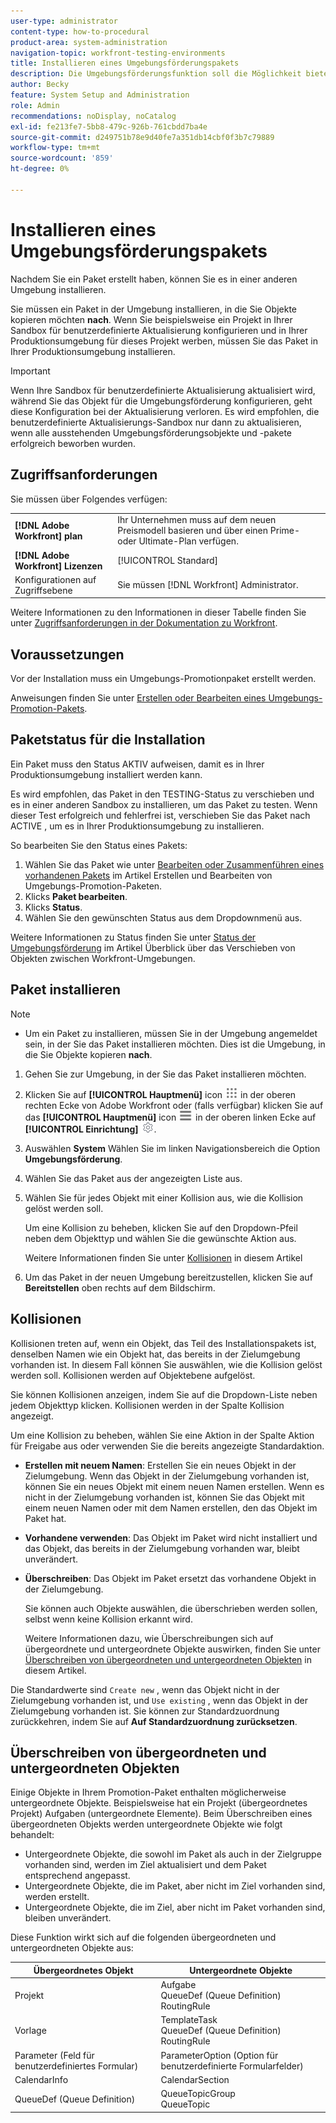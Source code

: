 ```yaml
---
user-type: administrator
content-type: how-to-procedural
product-area: system-administration
navigation-topic: workfront-testing-environments
title: Installieren eines Umgebungsförderungspakets
description: Die Umgebungsförderungsfunktion soll die Möglichkeit bieten, konfigurationsbezogene Objekte von einer Umgebung in eine andere zu verschieben. Erfahren Sie, wie Sie ein Umgebungsförderungspaket in einer Zielumgebung installieren.
author: Becky
feature: System Setup and Administration
role: Admin
recommendations: noDisplay, noCatalog
exl-id: fe213fe7-5bb8-479c-926b-761cbdd7ba4e
source-git-commit: d249751b78e9d40fe7a351db14cbf0f3b7c79889
workflow-type: tm+mt
source-wordcount: '859'
ht-degree: 0%

---
```


# Installieren eines Umgebungsförderungspakets

Nachdem Sie ein Paket erstellt haben, können Sie es in einer anderen Umgebung installieren.

Sie müssen ein Paket in der Umgebung installieren, in die Sie Objekte kopieren möchten **nach**. Wenn Sie beispielsweise ein Projekt in Ihrer Sandbox für benutzerdefinierte Aktualisierung konfigurieren und in Ihrer Produktionsumgebung für dieses Projekt werben, müssen Sie das Paket in Ihrer Produktionsumgebung installieren.

>[!IMPORTANT]
>
>Wenn Ihre Sandbox für benutzerdefinierte Aktualisierung aktualisiert wird, während Sie das Objekt für die Umgebungsförderung konfigurieren, geht diese Konfiguration bei der Aktualisierung verloren. Es wird empfohlen, die benutzerdefinierte Aktualisierungs-Sandbox nur dann zu aktualisieren, wenn alle ausstehenden Umgebungsförderungsobjekte und -pakete erfolgreich beworben wurden.

## Zugriffsanforderungen

Sie müssen über Folgendes verfügen:

<table>
  <tr>
   <td><strong>[!DNL Adobe Workfront] plan</strong>
   </td>
   <td> Ihr Unternehmen muss auf dem neuen Preismodell basieren und über einen Prime- oder Ultimate-Plan verfügen.
   </td>
  </tr>
  <tr>
   <td><strong>[!DNL Adobe Workfront] Lizenzen</strong>
   </td>
   <td> [!UICONTROL Standard]
   </td>
  </tr>
   <tr>
   <td>Konfigurationen auf Zugriffsebene
   </td>
   <td>Sie müssen [!DNL Workfront] Administrator.
   </td>
  </tr>
</table>

Weitere Informationen zu den Informationen in dieser Tabelle finden Sie unter [Zugriffsanforderungen in der Dokumentation zu Workfront](/help/quicksilver/administration-and-setup/add-users/access-levels-and-object-permissions/access-level-requirements-in-documentation.md).

## Voraussetzungen

Vor der Installation muss ein Umgebungs-Promotionpaket erstellt werden.

Anweisungen finden Sie unter [Erstellen oder Bearbeiten eines Umgebungs-Promotion-Pakets](/help/quicksilver/administration-and-setup/set-up-workfront/workfront-testing-environments/environment-promotion-create-package.md).

## Paketstatus für die Installation

Ein Paket muss den Status AKTIV aufweisen, damit es in Ihrer Produktionsumgebung installiert werden kann.

Es wird empfohlen, das Paket in den TESTING-Status zu verschieben und es in einer anderen Sandbox zu installieren, um das Paket zu testen.  Wenn dieser Test erfolgreich und fehlerfrei ist, verschieben Sie das Paket nach ACTIVE , um es in Ihrer Produktionsumgebung zu installieren.

So bearbeiten Sie den Status eines Pakets:

1. Wählen Sie das Paket wie unter  [Bearbeiten oder Zusammenführen eines vorhandenen Pakets](/help/quicksilver/administration-and-setup/set-up-workfront/workfront-testing-environments/environment-promotion-create-package.md#create-or-edit-an-environment-promotion-package) im Artikel Erstellen und Bearbeiten von Umgebungs-Promotion-Paketen.
1. Klicks **Paket bearbeiten**.
1. Klicks **Status**.
1. Wählen Sie den gewünschten Status aus dem Dropdownmenü aus.

Weitere Informationen zu Status finden Sie unter [Status der Umgebungsförderung](/help/quicksilver/administration-and-setup/set-up-workfront/workfront-testing-environments/environment-promotion-in-wf.md#environment-promotion-statuses) im Artikel Überblick über das Verschieben von Objekten zwischen Workfront-Umgebungen.

## Paket installieren

>[!NOTE]
>
>* Um ein Paket zu installieren, müssen Sie in der Umgebung angemeldet sein, in der Sie das Paket installieren möchten. Dies ist die Umgebung, in die Sie Objekte kopieren **nach**.

1. Gehen Sie zur Umgebung, in der Sie das Paket installieren möchten.
1. Klicken Sie auf **[!UICONTROL Hauptmenü]** icon ![Hauptmenü](/help/_includes/assets/main-menu-icon.png) in der oberen rechten Ecke von Adobe Workfront oder (falls verfügbar) klicken Sie auf das **[!UICONTROL Hauptmenü]** icon ![Hauptmenü](/help/_includes/assets/main-menu-icon-left-nav.png) in der oberen linken Ecke auf **[!UICONTROL Einrichtung]** ![Einrichtungssymbol](/help/_includes/assets/gear-icon-setup.png).
1. Auswählen **System** Wählen Sie im linken Navigationsbereich die Option **Umgebungsförderung**.
1. Wählen Sie das Paket aus der angezeigten Liste aus.
1. Wählen Sie für jedes Objekt mit einer Kollision aus, wie die Kollision gelöst werden soll.

   Um eine Kollision zu beheben, klicken Sie auf den Dropdown-Pfeil neben dem Objekttyp und wählen Sie die gewünschte Aktion aus.

   Weitere Informationen finden Sie unter [Kollisionen](#collisions) in diesem Artikel
1. Um das Paket in der neuen Umgebung bereitzustellen, klicken Sie auf **Bereitstellen** oben rechts auf dem Bildschirm.

## Kollisionen

Kollisionen treten auf, wenn ein Objekt, das Teil des Installationspakets ist, denselben Namen wie ein Objekt hat, das bereits in der Zielumgebung vorhanden ist. In diesem Fall können Sie auswählen, wie die Kollision gelöst werden soll. Kollisionen werden auf Objektebene aufgelöst.

Sie können Kollisionen anzeigen, indem Sie auf die Dropdown-Liste neben jedem Objekttyp klicken. Kollisionen werden in der Spalte Kollision angezeigt.

Um eine Kollision zu beheben, wählen Sie eine Aktion in der Spalte Aktion für Freigabe aus oder verwenden Sie die bereits angezeigte Standardaktion.

* **Erstellen mit neuem Namen**: Erstellen Sie ein neues Objekt in der Zielumgebung. Wenn das Objekt in der Zielumgebung vorhanden ist, können Sie ein neues Objekt mit einem neuen Namen erstellen. Wenn es nicht in der Zielumgebung vorhanden ist, können Sie das Objekt mit einem neuen Namen oder mit dem Namen erstellen, den das Objekt im Paket hat.
* **Vorhandene verwenden**: Das Objekt im Paket wird nicht installiert und das Objekt, das bereits in der Zielumgebung vorhanden war, bleibt unverändert.
* **Überschreiben**: Das Objekt im Paket ersetzt das vorhandene Objekt in der Zielumgebung.

  Sie können auch Objekte auswählen, die überschrieben werden sollen, selbst wenn keine Kollision erkannt wird.

  Weitere Informationen dazu, wie Überschreibungen sich auf übergeordnete und untergeordnete Objekte auswirken, finden Sie unter [Überschreiben von übergeordneten und untergeordneten Objekten](#overwriting-parent-and-child-objects) in diesem Artikel.
<!--
* Do not use: The object in the package is not installed in the target environment. If you select Do not use, an error message will appear detailing how this choice will affect other objects or fields.
-->

Die Standardwerte sind `Create new` , wenn das Objekt nicht in der Zielumgebung vorhanden ist, und `Use existing` , wenn das Objekt in der Zielumgebung vorhanden ist. Sie können zur Standardzuordnung zurückkehren, indem Sie auf **Auf Standardzuordnung zurücksetzen**.

## Überschreiben von übergeordneten und untergeordneten Objekten

Einige Objekte in Ihrem Promotion-Paket enthalten möglicherweise untergeordnete Objekte. Beispielsweise hat ein Projekt (übergeordnetes Projekt) Aufgaben (untergeordnete Elemente). Beim Überschreiben eines übergeordneten Objekts werden untergeordnete Objekte wie folgt behandelt:

* Untergeordnete Objekte, die sowohl im Paket als auch in der Zielgruppe vorhanden sind, werden im Ziel aktualisiert und dem Paket entsprechend angepasst.
* Untergeordnete Objekte, die im Paket, aber nicht im Ziel vorhanden sind, werden erstellt.
* Untergeordnete Objekte, die im Ziel, aber nicht im Paket vorhanden sind, bleiben unverändert.

Diese Funktion wirkt sich auf die folgenden übergeordneten und untergeordneten Objekte aus:

| Übergeordnetes Objekt | Untergeordnete Objekte |
|---|---|
| Projekt | Aufgabe<br>QueueDef (Queue Definition)<br>RoutingRule |
| Vorlage | TemplateTask<br>QueueDef (Queue Definition)<br>RoutingRule |
| Parameter (Feld für benutzerdefiniertes Formular) | ParameterOption (Option für benutzerdefinierte Formularfelder) |
| CalendarInfo | CalendarSection |
| QueueDef (Queue Definition) | QueueTopicGroup<br>QueueTopic |


